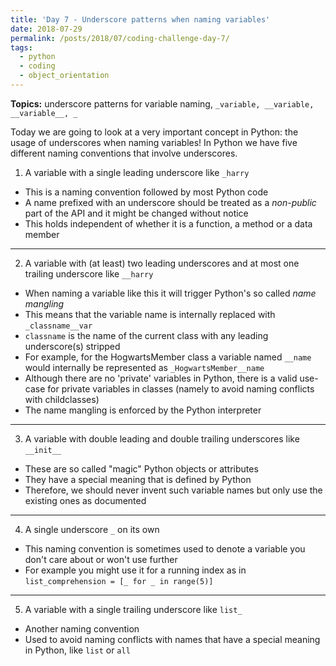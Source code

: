 ```yaml
---
title: 'Day 7 - Underscore patterns when naming variables'
date: 2018-07-29
permalink: /posts/2018/07/coding-challenge-day-7/
tags:
  - python
  - coding
  - object_orientation
---
```


**Topics:** underscore patterns for variable naming, ```_variable, __variable, __variable__, _```

Today we are going to look at a very important concept in Python: the usage of underscores when naming variables! In Python we have five different naming conventions that involve underscores. 
   
1. A variable with a single leading underscore like ```_harry```
- This is a naming convention followed by most Python code   
- A name prefixed with an underscore should be treated as a *non-public* part of the API and it might be changed without notice   
- This holds independent of whether it is a function, a method or a data member   

----
   
2. A variable with (at least) two leading underscores and at most one trailing underscore like ```__harry```   
   
- When naming a variable like this it will trigger Python's so called *name mangling*
- This means that the variable name is internally replaced with ```_classname__var```      
- ```classname``` is the name of the current class with any leading underscore(s) stripped   
- For example, for the HogwartsMember class a variable named ```__name``` would internally be represented as ```_HogwartsMember__name```   
- Although there are no 'private' variables in Python, there is a valid use-case for private variables in classes (namely to avoid naming conflicts with childclasses)   
- The name mangling is enforced by the Python interpreter   
---- 

3. A variable with double leading and double trailing underscores like ```__init__```   
- These are so called "magic" Python objects or attributes   
- They have a special meaning that is defined by Python    
- Therefore, we should never invent such variable names but only use the existing ones as documented   

----
4. A single underscore ```_``` on its own   
- This naming convention is sometimes used to denote a variable you don't care about or won't use further
- For example you might use it for a running index as in ```list_comprehension = [_ for _ in range(5)]```


----
5. A variable with a single trailing underscore like ```list_```    
- Another naming convention    
- Used to avoid naming conflicts with names that have a special meaning in Python, like ```list``` or ```all```   
   
   
